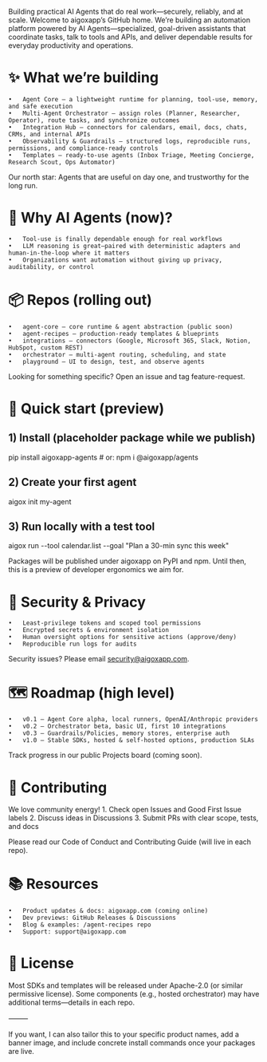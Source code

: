 Building practical AI Agents that do real work—securely, reliably, and at scale.
Welcome to aigoxapp’s GitHub home. We’re building an automation platform powered by AI Agents—specialized, goal-driven assistants that coordinate tasks, talk to tools and APIs, and deliver dependable results for everyday productivity and operations.

# ✨ What we’re building
	•	Agent Core – a lightweight runtime for planning, tool-use, memory, and safe execution
	•	Multi-Agent Orchestrator – assign roles (Planner, Researcher, Operator), route tasks, and synchronize outcomes
	•	Integration Hub – connectors for calendars, email, docs, chats, CRMs, and internal APIs
	•	Observability & Guardrails – structured logs, reproducible runs, permissions, and compliance-ready controls
	•	Templates – ready-to-use agents (Inbox Triage, Meeting Concierge, Research Scout, Ops Automator)

Our north star: Agents that are useful on day one, and trustworthy for the long run.

# 🧩 Why AI Agents (now)?
	•	Tool-use is finally dependable enough for real workflows
	•	LLM reasoning is great—paired with deterministic adapters and human-in-the-loop where it matters
	•	Organizations want automation without giving up privacy, auditability, or control

# 📦 Repos (rolling out)
	•	agent-core – core runtime & agent abstraction (public soon)
	•	agent-recipes – production-ready templates & blueprints
	•	integrations – connectors (Google, Microsoft 365, Slack, Notion, HubSpot, custom REST)
	•	orchestrator – multi-agent routing, scheduling, and state
	•	playground – UI to design, test, and observe agents

Looking for something specific? Open an issue and tag feature-request.

# 🚀 Quick start (preview)

## 1) Install (placeholder package while we publish)
pip install aigoxapp-agents  # or: npm i @aigoxapp/agents

## 2) Create your first agent
aigox init my-agent

## 3) Run locally with a test tool
aigox run --tool calendar.list --goal "Plan a 30-min sync this week"

Packages will be published under aigoxapp on PyPI and npm. Until then, this is a preview of developer ergonomics we aim for.

# 🔐 Security & Privacy
	•	Least-privilege tokens and scoped tool permissions
	•	Encrypted secrets & environment isolation
	•	Human oversight options for sensitive actions (approve/deny)
	•	Reproducible run logs for audits

Security issues? Please email security@aigoxapp.com.

# 🗺️ Roadmap (high level)
	•	v0.1 – Agent Core alpha, local runners, OpenAI/Anthropic providers
	•	v0.2 – Orchestrator beta, basic UI, first 10 integrations
	•	v0.3 – Guardrails/Policies, memory stores, enterprise auth
	•	v1.0 – Stable SDKs, hosted & self-hosted options, production SLAs

Track progress in our public Projects board (coming soon).

# 🤝 Contributing

We love community energy!
	1.	Check open Issues and Good First Issue labels
	2.	Discuss ideas in Discussions
	3.	Submit PRs with clear scope, tests, and docs

Please read our Code of Conduct and Contributing Guide (will live in each repo).

# 📚 Resources
	•	Product updates & docs: aigoxapp.com (coming online)
	•	Dev previews: GitHub Releases & Discussions
	•	Blog & examples: /agent-recipes repo
	•	Support: support@aigoxapp.com

# 📝 License

Most SDKs and templates will be released under Apache-2.0 (or similar permissive license). Some components (e.g., hosted orchestrator) may have additional terms—details in each repo.

⸻

If you want, I can also tailor this to your specific product names, add a banner image, and include concrete install commands once your packages are live.

